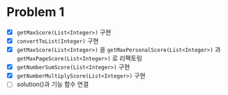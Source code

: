 # Problem 1
- [x] ```getMaxScore(List<Integer>)``` 구현
- [x] ```convertToList(Integer)``` 구현
- [x] ```getMaxScore(List<Integer>)``` 을 ```getMaxPersonalScore(List<Integer>)``` 과 ```getMaxPageScore(List<Integer>)``` 로 리팩토링
- [x] ```getNumberSumScore(List<Integer>)``` 구현
- [x] ```getNumberMultiplyScore(List<Integer>)``` 구현
- [ ] solution()과 기능 함수 연결
